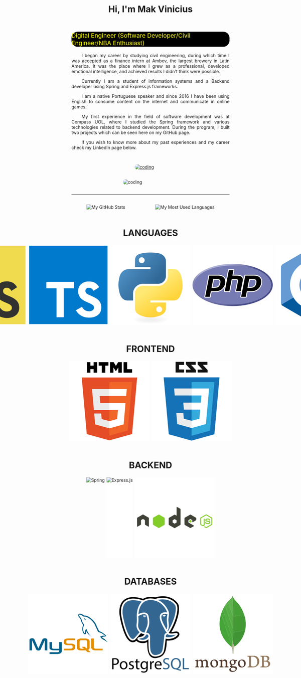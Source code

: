 <h1 style="display: flex; justify-content: center;">Hi, I'm Mak Vinicius</h1>

<br>

<p style="background: black; color: yellow; font-size: 1.2rem; display: flex; justify-content: center; border-radius: 20px">
    Digital Engineer (Software Developer/Civil Engineer/NBA Enthusiast)
</p>

<p style="text-align: justify; text-justify: inter-word; text-indent: 2rem;">
    I began my career by studying civil engineering, during which time I was accepted as a finance intern at Ambev, the largest brewery in Latin America. It was the place where I grew as a professional, developed emotional intelligence, and achieved results I didn't think were possible.
</p>
<p style="text-align: justify; text-justify: inter-word; text-indent: 2rem;">
    Currently I am a student of information systems and a Backend developer using Spring and 
    Express.js frameworks.
</p>
<p style="text-align: justify; text-justify: inter-word; text-indent: 2rem;">
    I am a native Portuguese speaker and since 2016 I have been using English to consume 
    content on the internet and communicate in online games.
</p>
<p style="text-align: justify; text-justify: inter-word; text-indent: 2rem;">
    My first experience in the field of software development was at Compass UOL, where I studied the Spring framework and various technologies related to backend development. During the program, I built two projects which can be seen here on my GitHub page.
</p>
<p style="text-align: justify; text-justify: inter-word; text-indent: 2rem;">
    If you wish to know more about my past experiences and my career check my LinkedIn page below.
</p>

<br>

<a href="https://www.linkedin.com/in/makvinicius"><img style="width: 20%; display: flex; justify-content: center; margin: auto; border-radius: 40px;" alt="coding" src="https://img.shields.io/badge/LinkedIn-0077B5?style=for-the-badge&logo=linkedin&logoColor=white" /></a>

<br>

<img style="width: 35%; display: flex; justify-content: center; margin: auto; border-radius: 40px;" alt="coding" src="https://media1.giphy.com/media/v1.Y2lkPTc5MGI3NjExN3NobmlzNWc0bjNwM3E0MDZzOGoxM2t5b2k3NHo5cWN1OTV5aW03ZSZlcD12MV9pbnRlcm5hbF9naWZfYnlfaWQmY3Q9Zw/u2pmTWUi0MXjyrMaVj/giphy.gif" />

<br />
<hr>
<br />

<div style="display: flex; flex-direction: row; align-items: center; justify-content: space-around">
    <img alt="My GitHub Stats" src="https://github-readme-stats.vercel.app/api?username=MakVinicius&show_icons=true&theme=transparent" />
    <img alt="My Most Used Languages" src="https://github-readme-stats.vercel.app/api/top-langs/?username=MakVinicius&theme=transparent" />
</div>

<br>

<h1 style="display: flex; justify-content: center;">LANGUAGES</h1>
<div style="display: flex; justify-content: center">
    <img style="margin: 3px; width: 40; height: 40;" alt="Java" src="https://raw.githubusercontent.com/devicons/devicon/master/icons/java/java-original.svg" />
    <img style="margin: 3px; width: 40; height: 40;" alt="Java" src="https://raw.githubusercontent.com/devicons/devicon/master/icons/javascript/javascript-original.svg" />
    <img style="margin: 3px; width: 40; height: 40;" alt="Java" src="https://raw.githubusercontent.com/devicons/devicon/master/icons/typescript/typescript-original.svg" />
    <img style="margin: 3px; width: 40; height: 40;" alt="Java" src="https://raw.githubusercontent.com/devicons/devicon/master/icons/python/python-original.svg" />
    <img style="margin: 3px; width: 40; height: 40;" alt="Java" src="https://raw.githubusercontent.com/devicons/devicon/master/icons/php/php-original.svg" />
    <img style="margin: 3px; width: 40; height: 40;" alt="Java" src="https://raw.githubusercontent.com/devicons/devicon/master/icons/c/c-original.svg" />
    <img style="margin: 3px; width: 40; height: 40;" alt="Java" src="https://raw.githubusercontent.com/devicons/devicon/master/icons/cplusplus/cplusplus-original.svg" />
</div>

<br>

<h1 style="display: flex; justify-content: center;">FRONTEND</h1>
<div style="display: flex; justify-content: center">
    <img style="margin: 3px; width: 40; height: 40;" alt="HTML5" src="https://raw.githubusercontent.com/devicons/devicon/master/icons/html5/html5-original-wordmark.svg" />
    <img style="margin: 3px; width: 40; height: 40;" alt="CSS3" src="https://raw.githubusercontent.com/devicons/devicon/master/icons/css3/css3-original-wordmark.svg" />
</div>

<br>

<h1 style="display: flex; justify-content: center;">BACKEND</h1>
<div style="display: flex; justify-content: center">
    <img style="margin: 3px; width: 40; height: 40;" alt="Spring" src="https://www.vectorlogo.zone/logos/springio/springio-icon.svg" />
    <img style="margin: 3px; background-color: white;" alt="Express.js" src="https://img.shields.io/badge/express.js-%23404d59.svg?style=for-the-badge&logo=express&logoColor=%2361DAFB" />
    <img style="margin: 3px; width: 40; height: 40; background-color: white;" alt="Node.js" src="https://raw.githubusercontent.com/devicons/devicon/master/icons/nodejs/nodejs-original-wordmark.svg" />
</div>

<br>

<h1 style="display: flex; justify-content: center;">DATABASES</h1>
<div style="display: flex; justify-content: center">
    <img style="margin: 3px; width: 40; height: 40; background-color: white;" alt="MySQL" src="https://raw.githubusercontent.com/devicons/devicon/master/icons/mysql/mysql-original-wordmark.svg" />
    <img style="margin: 3px; width: 40; height: 40; background-color: white;" alt="Postgres" src="https://raw.githubusercontent.com/devicons/devicon/master/icons/postgresql/postgresql-original-wordmark.svg" />
    <img style="margin: 3px; width: 40; height: 40; background-color: white;" alt="MongoDB" src="https://raw.githubusercontent.com/devicons/devicon/master/icons/mongodb/mongodb-original-wordmark.svg" />
</div>

